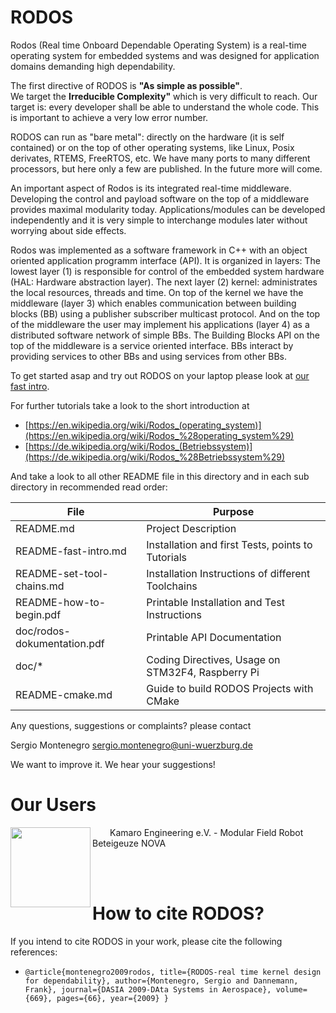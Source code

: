 RODOS
=====

Rodos (Real time Onboard Dependable Operating System) is a real-time operating system for embedded systems and was designed for application domains demanding high dependability. 

The first directive of RODOS is **"As simple as possible"**.  
We target the **Irreducible Complexity"** which is very difficult to reach.
Our target is: every developer shall be able to understand the whole code.
This is important to achieve a very low error number.

RODOS can run as "bare metal": directly on the hardware (it is self contained)
or on the top of other operating systems, like Linux, Posix derivates, RTEMS,
FreeRTOS, etc. We have many ports to many different processors, but here
only a few are published. In the future more will come.

An important aspect of Rodos is its integrated real-time middleware.
Developing the control and payload software on the top of a middleware provides
maximal modularity today.
Applications/modules can be developed independently and it is very simple
to interchange modules later without worrying about side effects.

Rodos was implemented as a software framework in C++ with an object
oriented application programm interface (API).
It is organized in layers: The lowest layer (1) is responsible for
control of the embedded system hardware (HAL: Hardware abstraction layer).
The next layer (2) kernel: administrates the local resources, threads and time.
On top of the kernel we have the middleware (layer 3) which enables communication
between building blocks (BB) using a publisher subscriber multicast protocol.
And on the top of the middleware the user may implement his applications (layer 4)
as a distributed software network of simple BBs.
The Building Blocks API on the top of the middleware is a service oriented interface.
BBs interact by providing services to other BBs and using services from other BBs.

To get started asap and try out RODOS on your laptop please look at [our fast intro](README-fast-intro.md).

For further tutorials take a look to the short introduction at  

* [https://en.wikipedia.org/wiki/Rodos_(operating_system)](https://en.wikipedia.org/wiki/Rodos_%28operating_system%29) 
* [https://de.wikipedia.org/wiki/Rodos_(Betriebssystem)](https://de.wikipedia.org/wiki/Rodos_%28Betriebssystem%29)


And take a look to all other README file in this directory and
in each sub directory in recommended read order:


| File                        | Purpose                                           |
| ----------------------------|---------------------------------------------------|
| README.md                   | Project Description                               |
| README-fast-intro.md        | Installation and first Tests, points to Tutorials |
| README-set-tool-chains.md   | Installation Instructions of different Toolchains |
| README-how-to-begin.pdf     | Printable Installation and Test Instructions      |
| doc/rodos-dokumentation.pdf | Printable API Documentation                       |
| doc/*                       | Coding Directives, Usage on STM32F4, Raspberry Pi |
| README-cmake.md             | Guide to build RODOS Projects with CMake          |


Any questions, suggestions or complaints?
please contact

Sergio Montenegro
sergio.montenegro@uni-wuerzburg.de

We want to improve it. We hear your suggestions!

# Our Users

<span>
<img align="left" src="https://gitlab.com/rodos/rodos/-/wikis/uploads/d15c43bc579fbc20139b74743426256f/Kamaro_Logo.png" width="128">
<p>&emsp;&emsp;Kamaro Engineering e.V. - Modular Field Robot Beteigeuze NOVA</p>
</span>
<br/><br/>


# How to cite RODOS?
If you intend to cite RODOS in your work, please cite the following references:
- `@article{montenegro2009rodos,
  title={RODOS-real time kernel design for dependability},
  author={Montenegro, Sergio and Dannemann, Frank},
  journal={DASIA 2009-DAta Systems in Aerospace},
  volume={669},
  pages={66},
  year={2009}
}`

